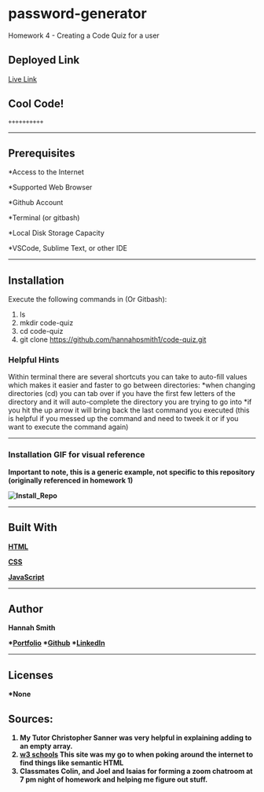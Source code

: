 # password-generator

Homework 4 - Creating a Code Quiz for a user


## Deployed Link
[Live Link](https://hannahpsmith1.github.io/code-quiz/)


## Cool Code! 

```
++++++++++
```


---

## Prerequisites

*Access to the Internet

*Supported Web Browser

*Github Account

*Terminal (or gitbash)

*Local Disk Storage Capacity 

*VSCode, Sublime Text, or other IDE

---

## Installation
<p>Execute the following commands in  (Or Gitbash): 

1. ls 
2. mkdir code-quiz
3. cd code-quiz
4. git clone https://github.com/hannahpsmith1/code-quiz.git 



### Helpful Hints
Within terminal there are several shortcuts you can take to auto-fill values which makes it easier and faster to go between directories:
*when changing directories (cd) you can tab over if you have the first few letters of the directory and it will auto-complete the directory you are trying to go into
*if you hit the up arrow it will bring back the last command you executed (this is helpful if you messed up the command and need to tweek it or if you want to execute the command again)

---

### Installation GIF for visual reference
<b> Important to note, this is a generic example, not specific to this repository (originally referenced in homework 1)<b>

![Install_Repo](https://user-images.githubusercontent.com/59800839/84457296-2bf62b80-ac17-11ea-9da2-f61f7d13522f.gif)


---

## Built With
[HTML](https://developer.mozilla.org/en-US/docs/Web/HTML)

[CSS](https://developer.mozilla.org/en-US/docs/Web/CSS)

[JavaScript](https://www.javascript.com/)

---

## Author
**Hannah Smith**  

*[Portfolio](https://github.com/hannahpsmith1)
*[Github](https://github.com/hannahpsmith1/password-generator)
*[LinkedIn](https://www.linkedin.com/in/hannah-patience-smith/)

---
## Licenses
*None



## Sources:
1. My Tutor Christopher Sanner was very helpful in explaining adding to an empty array. 
2. [w3 schools](https://www.w3schools.com/) This site was my go to when poking around the internet to find things like semantic HTML
3. Classmates Colin, and Joel and Isaias for forming a zoom chatroom at 7 pm night of homework and helping me figure out stuff. 

